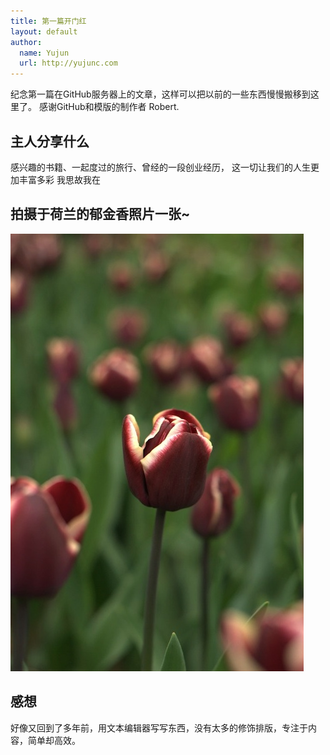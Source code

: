 ```yaml
---
title: 第一篇开门红
layout: default
author:
  name: Yujun
  url: http://yujunc.com
---
```


纪念第一篇在GitHub服务器上的文章，这样可以把以前的一些东西慢慢搬移到这里了。
感谢GitHub和模版的制作者 Robert. 

## 主人分享什么
感兴趣的书籍、一起度过的旅行、曾经的一段创业经历，
这一切让我们的人生更加丰富多彩
我思故我在


## 拍摄于荷兰的郁金香照片一张~
<img src="/assets/images/1.jpg">

## 感想
好像又回到了多年前，用文本编辑器写写东西，没有太多的修饰排版，专注于内容，简单却高效。

